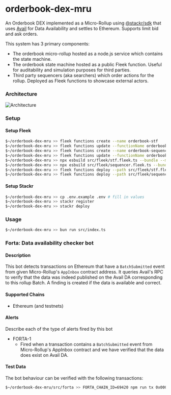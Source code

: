 # orderbook-dex-mru

An Orderbook DEX implemented as a Micro-Rollup using [@stackr/sdk](https://www.stackrlabs.xyz/) that uses [Avail](https://www.availproject.org/da) for Data Availability and settles to Ethereum. Supports limit bid and ask orders.

This system has 3 primary components:
- The orderbook micro-rollup hosted as a node.js service which contains the state machine.
- The orderbook state machine hosted as a public Fleek function. Useful for auditability and simulation purposes for third parties.
- Third party sequencers (aka searchers) which order actions for the rollup. Deployed as Fleek functions to showcase external actors.

### Architecture

![Architecture](./architecture.png)

### Setup

#### Setup Fleek

```bash
$~/orderbook-dex-mru >> fleek functions create --name orderbook-stf
$~/orderbook-dex-mru >> fleek functions update --functionName orderbook-stf --slug orderbook-stf
$~/orderbook-dex-mru >> fleek functions create --name orderbook-sequencer
$~/orderbook-dex-mru >> fleek functions update --functionName orderbook-sequencer --slug orderbook-sequencer
$~/orderbook-dex-mru >> npx esbuild src/fleek/stf.fleek.ts --bundle --minify --format=esm --outfile=src/fleek/stf.fleek.js
$~/orderbook-dex-mru >> npx esbuild src/fleek/sequencer.fleek.ts --bundle --minify --format=esm --outfile=src/fleek/sequencer.fleek.js
$~/orderbook-dex-mru >> fleek functions deploy --path src/fleek/stf.fleek.js --name orderbook-stf
$~/orderbook-dex-mru >> fleek functions deploy --path src/fleek/sequencer.fleek.js --name orderbook-sequencer
```

#### Setup Stackr

```bash
$~/orderbook-dex-mru >> cp .env.example .env # fill in values
$~/orderbook-dex-mru >> stackr register
$~/orderbook-dex-mru >> stackr deploy
```

### Usage

```bash
$~/orderbook-dex-mru >> bun run src/index.ts
```

### Forta: Data availability checker bot

#### Description

This bot detects transactions on Ethereum that have a `BatchSubmitted` event from given Micro-Rollup's `AppInbox` contract address. It queries Avail's RPC to verify that the data was indeed published on the Avail DA corresponding to this rollup Batch. A finding is created if the data is available and correct.

#### Supported Chains

- Ethereum (and testnets)

#### Alerts

Describe each of the type of alerts fired by this bot

- FORTA-1
  - Fired when a transaction contains a `BatchSubmitted` event from Micro-Rollup's AppInbox contract and we have verified that the data does exist on Avail DA.

#### Test Data

The bot behaviour can be verified with the following transactions:

```bash
$~/orderbook-dex-mru/src/forta >> FORTA_CHAIN_ID=69420 npm run tx 0x0002ec20286b4c08a4c614b2ac57afac6f947d5d5f87ea8064d223d1b3b70ef1 --chainId 69420
```